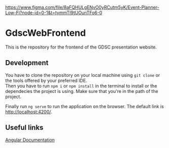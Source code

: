 https://www.figma.com/file/8aFQHULgENvO0yRCutm5yK/Event-Planner-Low-Fi?node-id=0-1&t=tymmTI9tUOunTFo6-0

# GdscWebFrontend 

This is the repository for the frontend of the GDSC presentation website.

## Development  

You have to clone the repository on your local machine using `git clone` or the tools offered by your preferred IDE.  
Then you have to run `npm i` or `npm install` in the terminal to install or the dependecies the project is using. Make sure that you're in the path of the project. 

Finally run `ng serve` to run the application on the browser. The default link is [http://localhost:4200/](http://localhost:4200/). 

## Useful links 
[Angular Documentation](https://angular.io/docs)  
